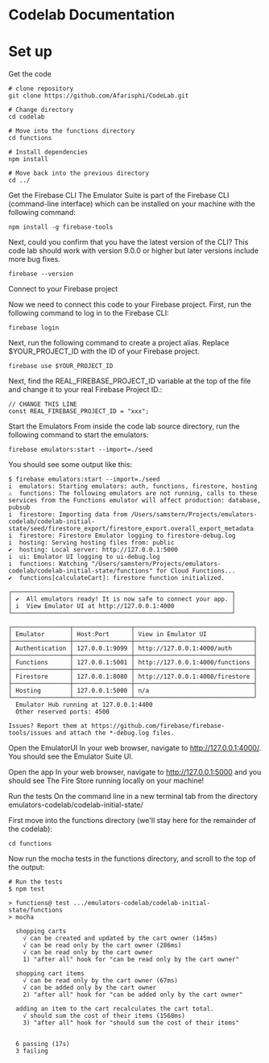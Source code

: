 # Codelab Documentation

# Set up

Get the code

```
# clone repository
git clone https://github.com/Afarisphi/CodeLab.git

# Change directory
cd codelab

# Move into the functions directory
cd functions

# Install dependencies
npm install

# Move back into the previous directory
cd ../
```

Get the Firebase CLI
The Emulator Suite is part of the Firebase CLI (command-line interface) which can be installed on your machine with the following command:

```
npm install -g firebase-tools
```
Next, could you confirm that you have the latest version of the CLI? This code lab should work with version 9.0.0 or higher but later versions include more bug fixes.

```
firebase --version
```

Connect to your Firebase project

Now we need to connect this code to your Firebase project. First, run the following command to log in to the Firebase CLI:
```
firebase login
```

Next, run the following command to create a project alias. Replace $YOUR_PROJECT_ID with the ID of your Firebase project.
```
firebase use $YOUR_PROJECT_ID
```
Next, find the REAL_FIREBASE_PROJECT_ID variable at the top of the file and change it to your real Firebase Project ID.:
```
// CHANGE THIS LINE
const REAL_FIREBASE_PROJECT_ID = "xxx";
```


Start the Emulators
From inside the code lab source directory, run the following command to start the emulators:

```
firebase emulators:start --import=./seed
```

You should see some output like this:

```
$ firebase emulators:start --import=./seed
i  emulators: Starting emulators: auth, functions, firestore, hosting
⚠  functions: The following emulators are not running, calls to these services from the Functions emulator will affect production: database, pubsub
i  firestore: Importing data from /Users/samstern/Projects/emulators-codelab/codelab-initial-state/seed/firestore_export/firestore_export.overall_export_metadata
i  firestore: Firestore Emulator logging to firestore-debug.log
i  hosting: Serving hosting files from: public
✔  hosting: Local server: http://127.0.0.1:5000
i  ui: Emulator UI logging to ui-debug.log
i  functions: Watching "/Users/samstern/Projects/emulators-codelab/codelab-initial-state/functions" for Cloud Functions...
✔  functions[calculateCart]: firestore function initialized.

┌─────────────────────────────────────────────────────────────┐
│ ✔  All emulators ready! It is now safe to connect your app. │
│ i  View Emulator UI at http://127.0.0.1:4000                │
└─────────────────────────────────────────────────────────────┘

┌────────────────┬────────────────┬─────────────────────────────────┐
│ Emulator       │ Host:Port      │ View in Emulator UI             │
├────────────────┼────────────────┼─────────────────────────────────┤
│ Authentication │ 127.0.0.1:9099 │ http://127.0.0.1:4000/auth      │
├────────────────┼────────────────┼─────────────────────────────────┤
│ Functions      │ 127.0.0.1:5001 │ http://127.0.0.1:4000/functions │
├────────────────┼────────────────┼─────────────────────────────────┤
│ Firestore      │ 127.0.0.1:8080 │ http://127.0.0.1:4000/firestore │
├────────────────┼────────────────┼─────────────────────────────────┤
│ Hosting        │ 127.0.0.1:5000 │ n/a                             │
└────────────────┴────────────────┴─────────────────────────────────┘
  Emulator Hub running at 127.0.0.1:4400
  Other reserved ports: 4500

Issues? Report them at https://github.com/firebase/firebase-tools/issues and attach the *-debug.log files.
```

Open the EmulatorUI
In your web browser, navigate to http://127.0.0.1:4000/. You should see the Emulator Suite UI.

Open the app
In your web browser, navigate to http://127.0.0.1:5000 and you should see The Fire Store running locally on your machine!

Run the tests
On the command line in a new terminal tab from the directory emulators-codelab/codelab-initial-state/

First move into the functions directory (we'll stay here for the remainder of the codelab):

```
cd functions
```

Now run the mocha tests in the functions directory, and scroll to the top of the output:

```
# Run the tests
$ npm test

> functions@ test .../emulators-codelab/codelab-initial-state/functions
> mocha

  shopping carts
    √ can be created and updated by the cart owner (145ms)
    √ can be read only by the cart owner (286ms)
    √ can be read only by the cart owner
    1) "after all" hook for "can be read only by the cart owner"

  shopping cart items
    √ can be read only by the cart owner (67ms)
    √ can be added only by the cart owner
    2) "after all" hook for "can be added only by the cart owner"

  adding an item to the cart recalculates the cart total.
    √ should sum the cost of their items (1568ms)
    3) "after all" hook for "should sum the cost of their items"


  6 passing (17s)
  3 failing
```
